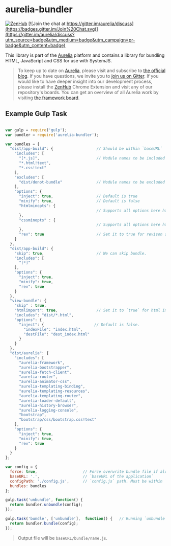 # aurelia-bundler

[![ZenHub](https://raw.githubusercontent.com/ZenHubIO/support/master/zenhub-badge.png)](https://zenhub.io)
[![Join the chat at https://gitter.im/aurelia/discuss](https://badges.gitter.im/Join%20Chat.svg)](https://gitter.im/aurelia/discuss?utm_source=badge&utm_medium=badge&utm_campaign=pr-badge&utm_content=badge)

This library is part of the [Aurelia](http://www.aurelia.io/) platform and contains a library for bundling HTML, JavaScript and CSS for use with SystemJS.

> To keep up to date on [Aurelia](http://www.aurelia.io/), please visit and subscribe to [the official blog](http://blog.durandal.io/). If you have questions, we invite you to [join us on Gitter](https://gitter.im/aurelia/discuss). If you would like to have deeper insight into our development process, please install the [ZenHub](https://zenhub.io) Chrome Extension and visit any of our repository's boards. You can get an overview of all Aurelia work by visiting [the framework board](https://github.com/aurelia/framework#boards).

## Example Gulp Task  

```javascript

var gulp = require('gulp');
var bundler = require('aurelia-bundler');

var bundles = {
  "dist/app-build": {                   // Should be within `baseURL`
    "includes": [
      "[*.js]",                         // Module names to be included in the bundle. May be a pattern too. eg. `*`, `**/**/*`, `[*]`
      "*.html!text",
      "*.css!text"
    ],
    "excludes": [
      "dist/donot-bundle"               // Module names to be excluded
    ],
    "options": {
      "inject": true,                   // Default is true
      "minify": true,                   // Default is false
      "htmlminopts": {
                                        // Supports all options here https://github.com/kangax/html-minifier#options-quick-reference 
      },
      "cssminopts" : {
                                        // Supports all options here https://github.com/jakubpawlowicz/clean-css#how-to-use-clean-css-api 
      },
      "rev": true                       // Set it to true for revison suport. Default is false
    }
  },
  "dist/app-build": {
    "skip": true,                       // We can skip bundle. 
    "includes": [
      "[*]"
    ],
    "options": {
      "inject": true,
      "minify": true,
      "rev": true
    }
  },
  "view-bundle": {
    "skip" : true,
    "htmlimport": true,                 // Set it to `true` for html import based view bundle.
    "includes": "dist/*.html",
    "options": {
      "inject": {                      // Default is false.
        "indexFile": "index.html",
        "destFile": "dest_index.html"
      }
    }
  },
  "dist/aurelia": {
    "includes": [
      "aurelia-framework",
      "aurelia-bootstrapper",
      "aurelia-fetch-client",
      "aurelia-router",
      "aurelia-animator-css",
      "aurelia-templating-binding",
      "aurelia-templating-resources",
      "aurelia-templating-router",
      "aurelia-loader-default",
      "aurelia-history-browser",
      "aurelia-logging-console",
      "bootstrap",
      "bootstrap/css/bootstrap.css!text"
    ],
    "options": {
      "inject": true,
      "minify": true,
      "rev": true
    }
  }
};

var config = {
  force: true,                    // Force overwrite bundle file if already exists. Default false
  baseURL: '.',                   // `baseURL of the application` 
  configPath: './config.js',      // `config.js` path. Must be within `baseURL` 
  bundles: bundles
};

gulp.task('unbundle', function() {
  return bundler.unbundle(config);
});

gulp.task('bundle', ['unbundle'],  function() {   // Running `unbundle` before bundling is a good practice.
  return bundler.bundle(config);
});

```

> Output file will be `baseURL/bundle/name.js`. 
